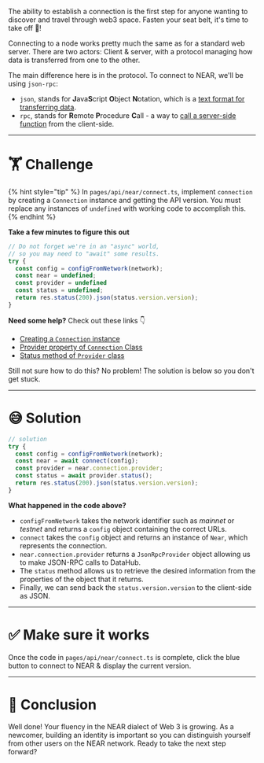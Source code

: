 The ability to establish a connection is the first step for anyone wanting to discover and travel through web3 space. Fasten your seat belt, it's time to take off 🚀!

Connecting to a node works pretty much the same as for a standard web server. There are two actors: Client & server, with a protocol managing how data is transferred from one to the other.

The main difference here is in the protocol. To connect to NEAR, we'll be using `json-rpc`:

- `json`, stands for **J**ava**S**cript **O**bject **N**otation, which is a [text format for transferring data](https://www.w3schools.com/js/js_json_intro.asp).
- `rpc`, stands for **R**emote **P**rocedure **C**all - a way to [call a server-side function](https://en.wikipedia.org/wiki/Remote_procedure_call) from the client-side.

---

# 🏋️ Challenge

{% hint style="tip" %}
In `pages/api/near/connect.ts`, implement `connection` by creating a `Connection` instance and getting the API version. You must replace any instances of `undefined` with working code to accomplish this.
{% endhint %}

**Take a few minutes to figure this out**

```typescript
// Do not forget we're in an "async" world,
// so you may need to "await" some results.
try {
  const config = configFromNetwork(network);
  const near = undefined;
  const provider = undefined
  const status = undefined;
  return res.status(200).json(status.version.version);
}
```

**Need some help?** Check out these links 👇

- [Creating a `Connection` instance](https://near.github.io/near-api-js/modules/connect.html)
- [Provider property of `Connection` Class](https://near.github.io/near-api-js/classes/connection.connection-1.html#provider)
- [Status method of `Provider` class](https://near.github.io/near-api-js/classes/providers_json_rpc_provider.jsonrpcprovider.html#status)

Still not sure how to do this? No problem! The solution is below so you don't get stuck.

---

# 😅 Solution

```typescript
// solution
try {
  const config = configFromNetwork(network);
  const near = await connect(config);
  const provider = near.connection.provider;
  const status = await provider.status();
  return res.status(200).json(status.version.version);
}
```

**What happened in the code above?**

- `configFromNetwork` takes the network identifier such as _mainnet_ or _testnet_ and returns a `config` object containing the correct URLs.
- `connect` takes the `config` object and returns an instance of `Near`, which represents the connection.
- `near.connection.provider` returns a `JsonRpcProvider` object allowing us to make JSON-RPC calls to DataHub.
- The `status` method allows us to retrieve the desired information from the properties of the object that it returns.
- Finally, we can send back the `status.version.version` to the client-side as JSON.

---

# ✅ Make sure it works

Once the code in `pages/api/near/connect.ts` is complete, click the blue button to connect to NEAR & display the current version.

---

# 🏁 Conclusion

Well done! Your fluency in the NEAR dialect of Web 3 is growing. As a newcomer, building an identity is important so you can distinguish yourself from other users on the NEAR network. Ready to take the next step forward?
